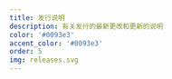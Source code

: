 ```yaml
---
title: 发行说明
description: 有关发行的最新更改和更新的说明
color: '#0093e3'
accent_color: '#0093e3'
order: 5
img: releases.svg
---
```


